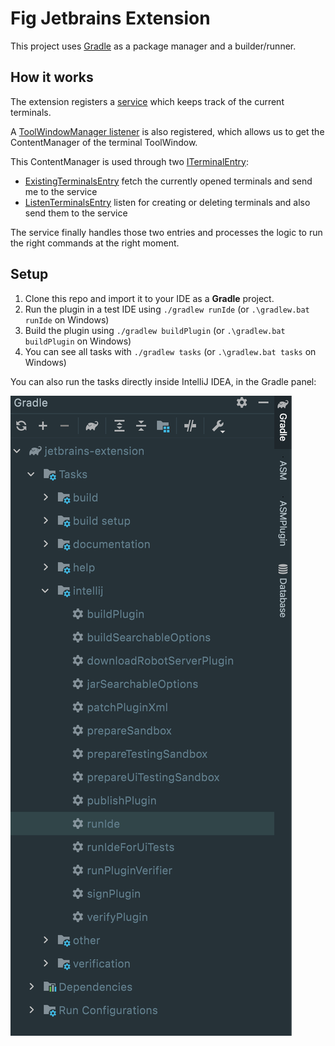 # Fig Jetbrains Extension

This project uses [Gradle](https://gradle.org/) as a package manager and a builder/runner.

## How it works
The extension registers a [service](src/main/java/io/fig/jetbrains/FigService.java) which keeps track of the current terminals.

A [ToolWindowManager listener](src/main/java/io/fig/jetbrains/FigWindowListener.java) is also registered, which allows us to get the ContentManager of the terminal ToolWindow.

This ContentManager is used through two [ITerminalEntry](src/main/java/io/fig/jetbrains/entries/ITerminalEntry.java):
- [ExistingTerminalsEntry](src/main/java/io/fig/jetbrains/entries/impl/ExistingTerminalsEntry.java) fetch the currently opened terminals and send me to the service
- [ListenTerminalsEntry](src/main/java/io/fig/jetbrains/entries/impl/ListenTerminalsEntry.java) listen for creating or deleting terminals and also send them to the service

The service finally handles those two entries and processes the logic to run the right commands at the right moment.

## Setup
1. Clone this repo and import it to your IDE as a **Gradle** project.
2. Run the plugin in a test IDE using `./gradlew runIde` (or `.\gradlew.bat runIde` on Windows)
3. Build the plugin using `./gradlew buildPlugin` (or `.\gradlew.bat buildPlugin` on Windows)
4. You can see all tasks with `./gradlew tasks` (or `.\gradlew.bat tasks` on Windows)

You can also run the tasks directly inside IntelliJ IDEA, in the Gradle panel:

![](gradle-panel.png)
